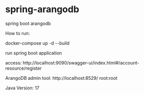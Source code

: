 # spring-arangodb
spring boot arangodb

How to run:

docker-compose up -d --build

run spring boot application

access: http://localhost:9090/swagger-ui/index.html#/account-resource/register

ArangoDB admin tool:
http://localhost:8529/
root:root

Java Version: 17
